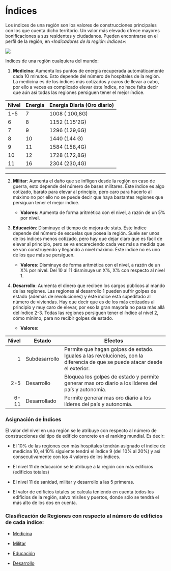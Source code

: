 # Índices

Los índices de una región son los valores de construcciones principales con los que cuenta dicho territorio. Un valor más elevado ofrece mayores bonificaciones a sus residentes y ciudadanos. Pueden encontrarse en el perfil de la región, en _«Indicadores de la región: Índices»_:

![](/assets/img/posts/indices/indices-screen.jpg)

Indices de una región cualquiera del mundo:

1. **Medicina**: Aumenta los puntos de energía recuperada automáticamente cada 10 minutos. Esto depende del número de hospitales de la región. La medicina es de los índices más cotizados y caros de llevar a cabo, por ello a veces es complicado elevar éste índice, no hace falta decir que aún así todas las regiones persiguen tener el mejor índice.

| **Nivel** | **Energia** | **Energia Diaria (Oro diario)**  |
|-----------|-------------|----------------------------------|
|    1-5    |    7        |  1008 ( 100,8G)                  |
|    6      |    8        |  1152 (115’2G)                   |
|    7      |    9        |  1296 (129,6G)                   |
|    8      |    10       |  1440 (144 G)                    |
|    9      |    11       |  1584 (158,4G)                   |
|    10     |    12       |  1728 (172,8G)                   |
|    11     |    16       |  2304 (230,4G)                   |


* * *

2. **Militar**: Aumenta el daño que se infligen desde la región en caso de guerra, esto depende del número de bases militares. Éste índice es algo cotizado, barato para elevar al principio, pero caro para hacerlo al máximo no por ello no se puede decir que haya bastantes regiones que persiguan tener el mejor índice.

    - **Valores**: Aumenta de forma aritmética con el nivel, a razón de un 5% por nivel.

3. **Educación**: Disminuye el tiempo de mejora de stats. Éste índice depende del número de escuelas que posea la región. Suele ser unos de los índices menos cotizado, pero hay que dejar claro que es fácil de elevar al principio, pero se va encareciendo cada vez más a medida que se van construyendo y llegando a nivel máximo. Éste índice no es uno de los que más se persiguen.

    - **Valores**: Disminuye de forma aritmética con el nivel, a razón de un X% por nivel. Del 10 al 11 disminuye un X%, X% con respecto al nivel 1.  

4. **Desarrollo**: Aumenta el dinero que reciben los cargos públicos al mando de las regiones. Las regiones al desarrollo 1 pueden sufrir golpes de estado (además de revoluciones) y éste índice está supeditado al número de viviendas. Hay que decir que es de los más cotizados al principio y muy caro de elevar, por eso la gran mayoría no pasa más allá del índice 2-3. Todas las regiones persiguen tener el índice al nivel 2, cómo mínimo, para no recibir golpes de estado.

    - **Valores:**

| **Nivel**  |  **Estado** |  **Efectos** |
|--:|---|---|
|  1 |  Subdesarrollo | Permite que hagan golpes de estado. Iguales a las revoluciones, con la diferencia de que se puede atacar desde el exterior.  |
| 2-5  | Desarrollo  | Bloquea los golpes de estado y permite generar mas oro diario a los líderes del país y autonomía.   |
| 6-11  |  Desarrollado | Permite generar mas oro diario a los líderes del país y autonomía.  |


### Asignación de Índices

El valor del nivel en una región se le atribuye con respecto al número de construcciones del tipo de edificio concreto en el ranking mundial. Es decir:

- El 10% de las regiones con más hospitales tendrán asignado el índice de medicina 10, el 10% siguiente tendrá el índice 9 (del 10% al 20%) y así consecutivamente con los 4 valores de los índices.

- El nivel 11 de educación se le atribuye a la región con más edificios (edificios totales)

- El nivel 11 de sanidad, militar y desarrollo a las 5 primeras.

- El valor de edificios totales se calcula teniendo en cuenta todos los edificios de la región, salvo misiles y puertos, donde sólo se tendrá el más alto de los dos en cuenta.

### Clasificación de Regiones con respecto al número de edificios de cada índice:


- [Medicina](http://rivalregions.com/#listed/country/-2/0/hospital)

- [Militar](http://rivalregions.com/#listed/country/-2/0/military)

- [Educación](http://rivalregions.com/#listed/country/-2/0/school)

- [Desarrollo](http://m.rivalregions.com/#listed/country/-2/0/homes)